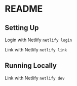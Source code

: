 # README

## Setting Up

Login with Netlify
`netlify login`

Link with Netlify
`netlify link`

## Running Locally

Link with Netlify
`netlify dev`
